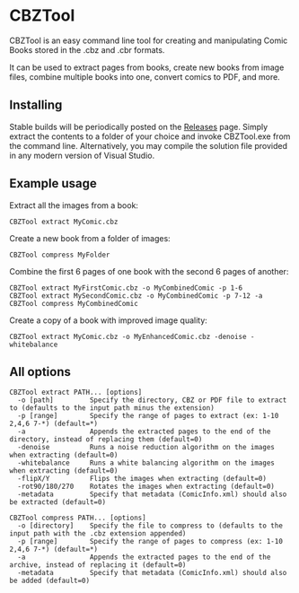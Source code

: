 # CBZTool

CBZTool is an easy command line tool for creating and manipulating Comic Books stored in the .cbz and .cbr formats.

It can be used to extract pages from books, create new books from image files, combine multiple books into one, convert comics to PDF, and more.

## Installing

Stable builds will be periodically posted on the [Releases](https://github.com/dan200/CBZTool/releases) page. Simply extract the contents to a folder of your choice and invoke CBZTool.exe from the command line.
Alternatively, you may compile the solution file provided in any modern version of Visual Studio.

## Example usage

Extract all the images from a book:
```
CBZTool extract MyComic.cbz
```

Create a new book from a folder of images:
```
CBZTool compress MyFolder
```

Combine the first 6 pages of one book with the second 6 pages of another:
```
CBZTool extract MyFirstComic.cbz -o MyCombinedComic -p 1-6
CBZTool extract MySecondComic.cbz -o MyCombinedComic -p 7-12 -a
CBZTool compress MyCombinedComic
```

Create a copy of a book with improved image quality:
```
CBZTool extract MyComic.cbz -o MyEnhancedComic.cbz -denoise -whitebalance
```

## All options

```
CBZTool extract PATH... [options]
  -o [path]         Specify the directory, CBZ or PDF file to extract to (defaults to the input path minus the extension)
  -p [range]        Specify the range of pages to extract (ex: 1-10 2,4,6 7-*) (default=*)
  -a                Appends the extracted pages to the end of the directory, instead of replacing them (default=0)
  -denoise          Runs a noise reduction algorithm on the images when extracting (default=0)
  -whitebalance     Runs a white balancing algorithm on the images when extracting (default=0)
  -flipX/Y          Flips the images when extracting (default=0)
  -rot90/180/270    Rotates the images when extracting (default=0)
  -metadata         Specify that metadata (ComicInfo.xml) should also be extracted (default=0)

CBZTool compress PATH... [options]
  -o [directory]    Specify the file to compress to (defaults to the input path with the .cbz extension appended)
  -p [range]        Specify the range of pages to compress (ex: 1-10 2,4,6 7-*) (default=*)
  -a                Appends the extracted pages to the end of the archive, instead of replacing it (default=0)
  -metadata         Specify that metadata (ComicInfo.xml) should also be added (default=0)
```
